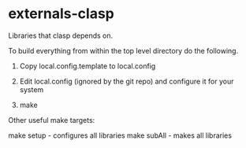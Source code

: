 externals-clasp
===============

Libraries that clasp depends on.

To build everything from within the top level directory do the following.

1) Copy local.config.template to local.config

2) Edit local.config (ignored by the git repo) and configure it for your system

3) make


Other useful make targets:

make setup - configures all libraries
make subAll - makes all libraries


